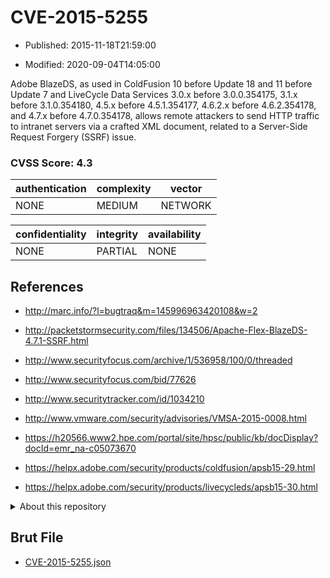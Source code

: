 # CVE-2015-5255

- Published: 2015-11-18T21:59:00

- Modified: 2020-09-04T14:05:00

Adobe BlazeDS, as used in ColdFusion 10 before Update 18 and 11 before Update 7 and LiveCycle Data Services 3.0.x before 3.0.0.354175, 3.1.x before 3.1.0.354180, 4.5.x before 4.5.1.354177, 4.6.2.x before 4.6.2.354178, and 4.7.x before 4.7.0.354178, allows remote attackers to send HTTP traffic to intranet servers via a crafted XML document, related to a Server-Side Request Forgery (SSRF) issue.

### CVSS Score: **4.3**

| authentication | complexity | vector |
| --- | --- | --- |
| NONE | MEDIUM | NETWORK |

| confidentiality | integrity | availability |
| --- | --- | --- |
| NONE | PARTIAL | NONE |

## References

* http://marc.info/?l=bugtraq&m=145996963420108&w=2

* http://packetstormsecurity.com/files/134506/Apache-Flex-BlazeDS-4.7.1-SSRF.html

* http://www.securityfocus.com/archive/1/536958/100/0/threaded

* http://www.securityfocus.com/bid/77626

* http://www.securitytracker.com/id/1034210

* http://www.vmware.com/security/advisories/VMSA-2015-0008.html

* https://h20566.www2.hpe.com/portal/site/hpsc/public/kb/docDisplay?docId=emr_na-c05073670

* https://helpx.adobe.com/security/products/coldfusion/apsb15-29.html

* https://helpx.adobe.com/security/products/livecycleds/apsb15-30.html

<details>
<summary>About this repository</summary> 

  This repository is part of the project [Live Hack CVE](https://github.com/Live-Hack-CVE). Main website can be found [www.live-hack.org](https://www.live-hack.org) 
  
  Made by [Sn0wAlice](https://github.com/Sn0wAlice) for the people that care about security and need to have a feed of the latest CVEs. Hope you enjoy it, don't forget to star the repo and follow me on [Twitter](https://twitter.com/Sn0wAlice) and [Github](https://github.com/Sn0wAlice). And that is my [personnal website](https://www.alice-snow.me/)

  - [Home Page](https://github.com/Live-Hack-CVE)
  - [Framework](https://github.com/Live-Hack-CVE/cve-framework)
  - [CVE database](https://github.com/Live-Hack-CVE/full_database)
  - [Changelog](https://github.com/Live-Hack-CVE/Changelog)
</details>

## Brut File

* [CVE-2015-5255.json](https://raw.githubusercontent.com/Live-Hack-CVE/full_database/main/cves/2015/CVE-2015-5255.json)

